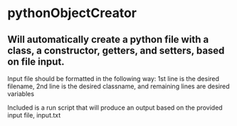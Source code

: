 # pythonObjectCreator
Will automatically create a python file with a class, a constructor, getters, and setters, based on file input.
----------------------
Input file should be formatted in the following way: 1st line is the desired filename, 2nd line is the desired classname, and remaining lines are desired variables

Included is a run script that will produce an output based on the provided input file, input.txt
